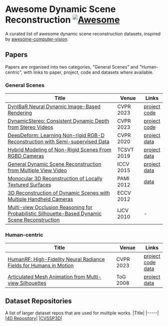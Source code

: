 # Awesome Dynamic Scene Reconstruction [![Awesome](https://cdn.rawgit.com/sindresorhus/awesome/d7305f38d29fed78fa85652e3a63e154dd8e8829/media/badge.svg)](https://github.com/sindresorhus/awesome)
A curated list of awesome dynamic scene reconstruction datasets, inspired by [awesome-computer-vision](https://github.com/jbhuang0604/awesome-computer-vision).

## Papers 
Papers are organised into two categories, "General Scenes" and "Human-centric", with links to paper, project, code and datasets where available.

### General Scenes
|Title|Venue|Links|
|-----|-----|-----|
|[DynIBaR Neural Dynamic Image-Based Rendering](https://arxiv.org/abs/2211.11082) | CVPR 2023| [project](https://dynibar.github.io/)<br>[code](https://github.com/google/dynibar)|
|[DynamicStereo: Consistent Dynamic Depth from Stereo Videos](https://arxiv.org/abs/2305.02296) | CVPR 2023 | [project](https://dynamic-stereo.github.io/) <br> [code](https://github.com/facebookresearch/dynamic_stereo)|
|[DeepDeform: Learning Non-rigid RGB-D Reconstruction with Semi-supervised Data](https://arxiv.org/abs/1912.04302)| CVPR 2020 | [project](https://niessnerlab.org/projects/bozic2020deepdeform.html) <br> [data](https://github.com/AljazBozic/DeepDeform)|
|[Hybrid Modeling of Non-Rigid Scenes From RGBD Cameras](https://ieeexplore.ieee.org/document/8425011)| TCSVT 2019 | [project](https://cvssp.org/projects/4d/dynamic_rgbd_modelling/) <br> [data](https://cvssp.org/projects/4d/dynamic_rgbd_modelling/) |
|[General Dynamic Scene Reconstruction from Multiple View Video](https://openaccess.thecvf.com/content_iccv_2015/papers/Mustafa_General_Dynamic_Scene_ICCV_2015_paper.pdf)| ICCV 2015 |[project](https://cvssp.org/projects/4DMP/DyRecon/) <br> [data](https://cvssp.org/data/cvssp3d/)|
|[Monocular 3D Reconstruction of Locally Textured Surfaces](https://ieeexplore.ieee.org/document/6186734)| PAMI 2012| [data](https://www.epfl.ch/labs/cvlab/data/data-dsr-index-php/)|
|[3D Reconstruction of Dynamic Scenes with Multiple Handheld Cameras](https://link.springer.com/chapter/10.1007/978-3-642-33709-3_43)| ECCV 2012|
|[Multi-view Occlusion Reasoning for Probabilistic Silhouette-Based Dynamic Scene Reconstruction](http://vision.cse.psu.edu/research/3Dreconstruction/relatedWork/papers/GuanAndPollefeys_SilhouetteBased.pdf)| IJCV 2010 | - |

### Human-centric
|Title|Venue|Links|
|-----|-----|-----|
|[HumanRF: High-Fidelity Neural Radiance Fields for Humans in Motion](https://arxiv.org/abs/2305.06356)| CVPR 2023 | [project](https://synthesiaresearch.github.io/humanrf/) <br> [code](https://github.com/synthesiaresearch/humanrf) <br> [data](https://www.actors-hq.com/)|
|[Articulated Mesh Animation from Multi-view Silhouettes](http://people.csail.mit.edu/drdaniel/research/vlasic-2008-ama.pdf) | ToG 2008 | [project](http://people.csail.mit.edu/drdaniel/mesh_animation/) <br> [data](http://people.csail.mit.edu/drdaniel/mesh_animation/#data)|



## Dataset Repositories
A list of larger dataset repos that are used for multiple works.
|Title|
|-----|
|[4D Repository](https://kinovis.inria.fr/4d-repository/)|
|[CVSSP3D](https://cvssp.org/data/cvssp3d/)| 


